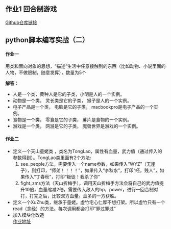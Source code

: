 ## 作业1 回合制游戏
[Github仓库链接](https://github.com/fufuandfoufou/Hogwarts_work)

## python脚本编写实战（二）
#### 作业一
用类和面向对象的思想，“描述”生活中任意接触到的东西（比如动物、小说里面的人物，不做限制，随意发挥），数量为5个

**解答：** 
- 人是一个类，黄种人是它的子类，小明是人的一个实例。
- 动物是一个类， 灵长类是它的子类， 猴子是人的一个实例。
- 电子产品是一个类， 电脑是它的子类， macbookpro是电子产品的一个实例。
- 食物是一个类， 零食是它的子类， 薯片是食物的一个实例。
- 游戏是一个类， 网游是它的子类， 魔兽世界是游戏的一个实例。

#### 作业二
- 定义一个天山童姥类 ，类名为TongLao，属性有血量，武力值（通过传入的参数得到）。TongLao类里面有2个方法:
    1. see_people方法，需要传入一个name参数，如果传入”WYZ”（无崖子），则打印，“师弟！！！！”，如果传入“李秋水”，打印“呸，贱人”，如果传入“丁春秋”，打印“叛徒！我杀了你”
    1. fight_zms方法（天山折梅手），调用天山折梅手方法会将自己的武力值提升10倍，血量缩减2倍。需要传入敌人的hp，power，进行一回合制对打，打完之后，比较双方血量。血多的一方获胜。
- 定义一个XuZhu类，继承于童姥。虚竹宅心仁厚不想打架。所以虚竹只有一个read（念经）的方法。每次调用都会打印“罪过罪过”
- 加入模块化改造  
[作业地址](https://github.com/fufuandfoufou/Hogwarts_work/tree/master/class_practice)